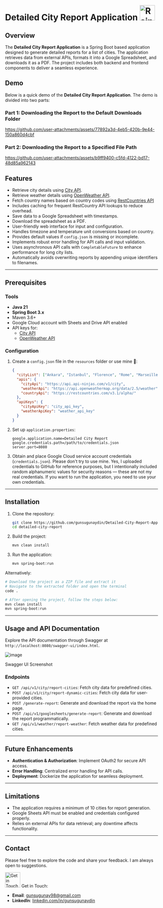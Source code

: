 # Detailed City Report Application <img src="https://media.tenor.com/TwkVSDkjf1MAAAAj/dudu-bubu-raining.gif" alt="Rainy Gif" width="50" height="50">

## Overview
The **Detailed City Report Application** is a Spring Boot based application designed to generate detailed reports for a list of cities. The application retrieves data from external APIs, formats it into a Google Spreadsheet, and downloads it as a PDF. The project includes both backend and frontend components to deliver a seamless experience.

## Demo

Below is a quick demo of the **Detailed City Report Application**. The demo is divided into two parts:

### Part 1: Downloading the Report to the Default Downloads Folder

https://github.com/user-attachments/assets/77892a3d-4eb5-420b-9e44-150a860d4cbf

### Part 2: Downloading the Report to a Specified File Path

https://github.com/user-attachments/assets/b9ff9400-c5fd-4122-bd17-48d85a962143

## Features

- Retrieve city details using [City API](https://www.api-ninjas.com/api/city).
- Retrieve weather details using [OpenWeather API](https://openweathermap.org/current).
- Fetch country names based on country codes using [RestCountries API](https://restcountries.com/)
- Includes caching for frequent RestCountry API lookups to reduce overhead.
- Save data to a Google Spreadsheet with timestamps.
- Download the spreadsheet as a PDF.
- User-friendly web interface for input and configuration.
- Handles timezone and temperature unit conversions based on country.
- Provides default values if `config.json` is missing or incomplete.
- Implements robust error handling for API calls and input validation.
- Uses asynchronous API calls with `CompletableFuture` to enhance performance for long city lists.
- Automatically avoids overwriting reports by appending unique identifiers to filenames.

---

## Prerequisites
### Tools
- **Java 21**
- **Spring Boot 3.x**
- Maven 3.6+
- Google Cloud account with Sheets and Drive API enabled
- API keys for:
  - [City API](https://www.api-ninjas.com/api/city)
  - [OpenWeather API](https://openweathermap.org/current)

### Configuration
1. Create a `config.json` file in the `resources` folder or use mine 🫠:


   ```json
   {
     "cityList": ["Ankara", "Istanbul", "Florence", "Rome", "Marseille", "Seoul", "Madrid", "Tokyo", "Los Angeles", "New York"],
     "apis": {
       "cityApi": "https://api.api-ninjas.com/v1/city",
       "weatherApi": "https://api.openweathermap.org/data/2.5/weather",
       "countryApi": "https://restcountries.com/v3.1/alpha/"
     },
     "apiKeys": {
       "cityApiKey": "city_api_key",
       "weatherApiKey": "weather_api_key"
     }
   }
   ```
3. Set up `application.properties`:


   ```properties
   google.application.name=Detailed City Report
   google.credentials.path=/path/to/credentials.json
   server.port=8080
   ```
5. Obtain and place Google Cloud service account credentials (`credentials.json`). Please don't try to use mine. Yes, I uploaded credentials to GitHub for reference purposes, but I intentionally included random alphanumeric values for security reasons — these are not my real credentials. If you want to run the application, you need to use your own credentials.

---

## Installation
1. Clone the repository:
   ```bash
   git clone https://github.com/gunsugunaydin/Detailed-City-Report-Application
   cd detailed-city-report
   ```
2. Build the project:
   ```bash
   mvn clean install
   ```
3. Run the application:
   ```bash
   mvn spring-boot:run
   ```
Alternatively:
```bash
# Download the project as a ZIP file and extract it
# Navigate to the extracted folder and open the terminal
code .

# After opening the project, follow the steps below:
mvn clean install
mvn spring-boot:run
```
---
## Usage and API Documentation

Explore the API documentation through Swagger at `http://localhost:8080/swagger-ui/index.html`.

![image](https://github.com/user-attachments/assets/52f2799e-2e74-42da-a82d-84741efa401d)

Swagger UI Screenshot

### Endpoints
- `GET /api/v1/city/report-cities`: Fetch city data for predefined cities.
- `POST /api/v1/city/report-dynamic-cities`: Fetch city data for user-provided cities.
- `POST /generate-report`: Generate and download the report via the home page.
- `POST /api/v1/googlesheets/generate-report`: Generate and download the report programmatically.
- `GET /api/v1/weather/report-weather`: Fetch weather data for predefined cities.

---

## Future Enhancements
- **Authentication & Authorization**: Implement OAuth2 for secure API access.
- **Error Handling**: Centralized error handling for API calls.
- **Deployment**: Dockerize the application for seamless deployment.

---

## Limitations
- The application requires a minimum of 10 cities for report generation.
- Google Sheets API must be enabled and credentials configured properly.
- Relies on external APIs for data retrieval; any downtime affects functionality.

---

## Contact
Please feel free to explore the code and share your feedback. I am always open to suggestions.

<img src="https://media.tenor.com/v63_brUy45wAAAAi/peach-goma-love-peach-cat.gif" alt="Get in Touch Gif" width="50" height="50"> Get in Touch:

- **Email**: [gunsugunay98@gmail.com](mailto:gunsugunay98@gmail.com)
- **LinkedIn**: [linkedin.com/in/gunsugunaydin](https://www.linkedin.com/in/gunsugunaydin/)

